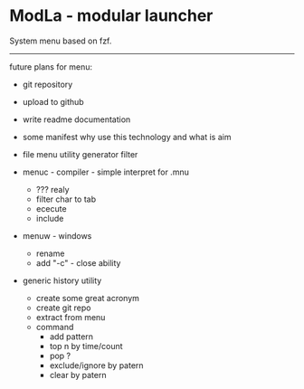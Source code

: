 # ModLa - modular launcher

System menu based on fzf. 

----

future plans for menu:
- git repository
- upload to github
- write readme documentation 
- some manifest why use this technology and what is aim
- file menu utility generator filter
- menuc - compiler - simple interpret for .mnu
    - ??? realy
    - filter char to tab
    - ececute
    - include
- menuw - windows
    - rename 
    - add "-c" - close ability

- generic history utility 
    - create some great acronym
    - create git repo
    - extract from menu
    - command
      - add pattern
      - top n by time/count 
      - pop ?
      - exclude/ignore by patern
      - clear by patern

